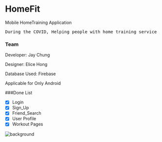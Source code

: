 # HomeFit
Mobile HomeTraining Application

<pre>
During the COVID, Helping people with home training service to work out at their home with using the Application
</pre>

### Team
Developer: Jay Chung

Designer: Elice Hong

Database Used: Firebase

Applicable for Only Android 

###Done List 
- [x] Login
- [x] Sign_Up
- [X] Friend_Search
- [X] User Profile
- [X] Workout Pages

![background](https://user-images.githubusercontent.com/79100627/136391679-d95a74cd-da43-4ebb-917e-9bb0b8fc9d26.png)
                                                                                                                                

